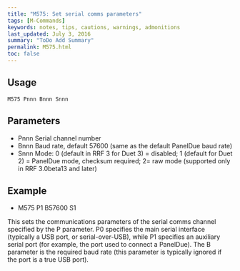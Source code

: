 ```yaml
---
title: "M575: Set serial comms parameters" 
tags: [M-Commands]
keywords: notes, tips, cautions, warnings, admonitions
last_updated: July 3, 2016
summary: "ToDo Add Summary"
permalink: M575.html
toc: false
---
```


## Usage ##
```
M575 Pnnn Bnnn Snnn
```

## Parameters ##

+ Pnnn Serial channel number
+ Bnnn Baud rate, default 57600 (same as the default PanelDue baud rate)
+ Snnn Mode: 0 (default in RRF 3 for Duet 3) = disabled; 1 (default for Duet 2) = PanelDue mode, checksum required; 2= raw mode (supported only in RRF 3.0beta13 and later)

## Example ##

+ M575 P1 B57600 S1

This sets the communications parameters of the serial comms channel specified by the P parameter. P0 specifies the main serial interface (typically a USB port, or serial-over-USB), while P1 specifies an auxiliary serial port (for example, the port used to connect a PanelDue). The B parameter is the required baud rate (this parameter is typically ignored if the port is a true USB port).

